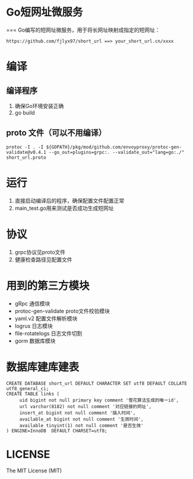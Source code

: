 # Go短网址微服务
===
Go编写的短网址微服务，用于将长网址映射成指定的短网址：
```
https://github.com/fjlyx97/short_url ==> your_short_url.cn/xxxx
```

# 编译
## 编译程序
1. 确保Go环境安装正确
2. go build

## proto 文件（可以不用编译）
```shell script
protoc -I . -I ${GOPATH}/pkg/mod/github.com/envoyproxy/protoc-gen-validate@v0.4.1 --go_out=plugins=grpc:. --validate_out="lang=go:./" short_url.proto
```

# 运行
1. 直接启动编译后的程序，确保配置文件配置正常
2. main_test.go用来测试是否成功生成短网址

# 协议
1. grpc协议见proto文件
2. 健康检查路径见配置文件

# 用到的第三方模块
- gRpc 通信模块
- protoc-gen-validate proto文件校验模块
- yaml.v2 配置文件解析模块
- logrus 日志模块
- file-rotatelogs 日志文件切割
- gorm 数据库模块

# 数据库建库建表
```mysql
CREATE DATABASE short_url DEFAULT CHARACTER SET utf8 DEFAULT COLLATE utf8_general_ci; 
CREATE TABLE links (
     uid bigint not null primary key comment '雪花算法生成的唯一id',
     url varchar(8182) not null comment '对应链接的网址',
     insert_at bigint not null comment '插入时间',
     available_at bigint not null comment '生效时间',
     available tinyint(1) not null comment '是否生效'
) ENGINE=InnoDB  DEFAULT CHARSET=utf8;
```

# LICENSE
The MIT License (MIT)